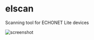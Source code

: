 # elscan
Scanning tool for ECHONET Lite devices

![screenshot](https://github.com/user-attachments/assets/0c024ba2-06c8-41b5-b379-61218122dea8)
